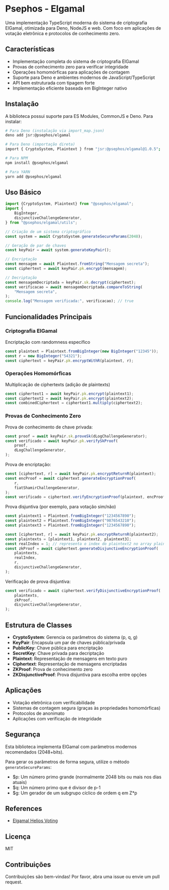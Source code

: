 # Psephos - Elgamal

Uma implementação TypeScript moderna do sistema de criptografia ElGamal,
otimizada para Deno, NodeJS e web. Com foco em aplicações de votação eletrônica
e protocolos de conhecimento zero.

## Características

- Implementação completa do sistema de criptografia ElGamal
- Provas de conhecimento zero para verificar integridade
- Operações homomórficas para aplicações de contagem
- Suporte para Deno e ambientes modernos de JavaScript/TypeScript
- API bem estruturada com tipagem forte
- Implementação eficiente baseada em BigInteger nativo

## Instalação

A biblioteca possui suporte para ES Modules, CommonJS e Deno. Para instalar:

```bash
# Para Deno (instalação via import_map.json)
deno add jsr:@psephos/elgamal

# Para Deno (importação direta)
import { CryptoSystem, Plaintext } from "jsr:@psephos/elgamal@1.0.5";

# Para NPM
npm install @psephos/elgamal

# Para YARN
yarn add @psephos/elgamal
```

## Uso Básico

```typescript
import {CryptoSystem, Plaintext} from "@psephos/elgamal";
import {
    BigInteger,
    disjunctiveChallengeGenerator,
} from "@psephos/elgamal/utils";

// Criação de um sistema criptográfico
const system = await CryptoSystem.generateSecureParams(2048);

// Geração de par de chaves
const keyPair = await system.generateKeyPair();

// Encriptação
const mensagem = await Plaintext.fromString("Mensagem secreta");
const ciphertext = await keyPair.pk.encrypt(mensagem);

// Decriptação
const mensagemDecriptada = keyPair.sk.decrypt(ciphertext);
const verificacao = await mensagemDecriptada.compareToString(
    "Mensagem secreta",
);
console.log("Mensagem verificada:", verificacao); // true
```

## Funcionalidades Principais

### Criptografia ElGamal

Encriptação com randomness específico

```typescript
const plaintext = Plaintext.fromBigInteger(new BigInteger("12345"));
const r = new BigInteger("54321");
const ciphertext = keyPair.pk.encryptWithR(plaintext, r);
```

### Operações Homomórficas

Multiplicação de ciphertexts (adição de plaintexts)

```typescript
const ciphertext1 = await keyPair.pk.encrypt(plaintext1);
const ciphertext2 = await keyPair.pk.encrypt(plaintext2);
const combinedCiphertext = ciphertext1.multiply(ciphertext2);
```

### Provas de Conhecimento Zero

Prova de conhecimento de chave privada:

```typescript
const proof = await keyPair.sk.proveSk(dLogChallengeGenerator);
const verificado = await keyPair.pk.verifySkProof(
    proof,
    dLogChallengeGenerator,
);
```

Prova de encriptação:

```typescript
const [ciphertext, r] = await keyPair.pk.encryptReturnR(plaintext);
const encProof = await ciphertext.generateEncryptionProof(
    r,
    fiatShamirChallengeGenerator,
);
const verificado = ciphertext.verifyEncryptionProof(plaintext, encProof);
```

Prova disjuntiva (por exemplo, para votação sim/não)

```typescript
const plaintext1 = Plaintext.fromBigInteger("1234567890");
const plaintext2 = Plaintext.fromBigInteger("9876543210");
const plaintext3 = Plaintext.fromBigInteger("1234567890");

const [ciphertext, r] = await keyPair.pk.encryptReturnR(plaintext2);
const plaintexts = [plaintext1, plaintext2, plaintext3];
const realIndex = 1; // representa o index do plaintext2 no array plaintexts
const zkProof = await ciphertext.generateDisjunctiveEncryptionProof(
    plaintexts,
    realIndex,
    r,
    disjunctiveChallengeGenerator,
);
```

Verificação de prova disjuntiva:

```typescript
const verificado = await ciphertext.verifyDisjunctiveEncryptionProof(
    plaintexts,
    zkProof,
    disjunctiveChallengeGenerator,
);
```

## Estrutura de Classes

- **CryptoSystem**: Gerencia os parâmetros do sistema (p, q, g)
- **KeyPair**: Encapsula um par de chaves pública/privada
- **PublicKey**: Chave pública para encriptação
- **SecretKey**: Chave privada para decriptação
- **Plaintext**: Representação de mensagens em texto puro
- **Ciphertext**: Representação de mensagens encriptadas
- **ZKProof**: Prova de conhecimento zero
- **ZKDisjunctiveProof**: Prova disjuntiva para escolha entre opções

## Aplicações

- Votação eletrônica com verificabilidade
- Sistemas de contagem segura (graças às propriedades homomórficas)
- Protocolos de anonimato
- Aplicações com verificação de integridade

## Segurança

Esta biblioteca implementa ElGamal com parâmetros modernos recomendados (2048+bits).

Para gerar os parâmetros de forma segura, utilize o método `generateSecureParams`:

- $p: Um número primo grande (normalmente 2048 bits ou mais nos dias atuais)
- $q: Um número primo que é divisor de p-1
- $g: Um gerador de um subgrupo cíclico de ordem q em Z*p

## References

- [Elgamal Helios Voting](https://github.com/benadida/helios-server/tree/master/helios/crypto)

## Licença

MIT

## Contribuições

Contribuições são bem-vindas! Por favor, abra uma issue ou envie um pull
request.
